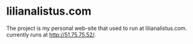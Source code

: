 # lilianalistus.com

The project is my personal web-site that used to run at lilianalistus.com. currently runs at http://51.75.75.52/. 
